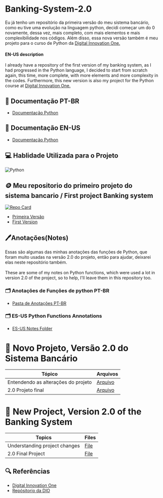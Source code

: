 # Banking-System-2.0
Eu já tenho um repositório da primeira versão do meu sistema bancário, como eu tive uma evolução na linguagem python, decidi começar um do 0 novamente, dessa vez, mais completo, com mais elementos e mais complexibilidade nos códigos. 
Além disso, essa nova versão também é meu projeto para o curso de Python da  [Digital Innovation One.](https://www.google.com/url?sa=t&rct=j&q=&esrc=s&source=web&cd=&cad=rja&uact=8&ved=2ahUKEwji5PjIoIyHAxWOrpUCHYbtB6IQFnoECAYQAQ&url=https%3A%2F%2Fwww.dio.me%2F&usg=AOvVaw3P75GLlstjORQVFDCyOyYk&opi=89978449)

#### EN-US description
I already have a repository of the first version of my banking system, as I had progressed in the Python language, I decided to start from scratch again, this time, more complete, with more elements and more complexity in the codes.
Furthermore, this new version is also my project for the Python course at [Digital Innovation One.](https://www.google.com/url?sa=t&rct=j&q=&esrc=s&source=web&cd=&cad=rja&uact=8&ved=2ahUKEwji5PjIoIyHAxWOrpUCHYbtB6IQFnoECAYQAQ&url=https%3A%2F%2Fwww.dio.me%2F&usg=AOvVaw3P75GLlstjORQVFDCyOyYk&opi=89978449)

## 📖 Documentação PT-BR 
- [Documentação Python](https://docs.python.org/pt-br/3/tutorial/)
## 📖 Documentação EN-US
- [Documentação Python](https://docs.python.org/3/tutorial/index.html)

 ## 💻 Hablidade Utilizada para o Projeto
![Python](https://img.shields.io/badge/python-black?style=for-the-badge&logo=python&logoColor=ffdd54)


## 🪙 Meu repositorio do primeiro projeto do sistema bancario / First project Banking system
[![Repo Card](https://github-readme-stats.vercel.app/api/pin/?username=GusGgk&repo=Creating_Banking_System&bg_color=000&border_color=30A3DC&show_icons=true&icon_color=30A3DC&title_color=E94D5F&text_color=FFF)](https://github.com/GusGgk/Creating_Banking_System)<BR>
- [Primeira Versão](https://github.com/GusGgk/banking-system-2.0/blob/main/PT-BR/SISTEMAS_BANCARIOS/1.0_Sistema_Bancario.py)
- [First Version](https://github.com/GusGgk/banking-system-2.0/blob/main/EN-US/1.0_Sistema_Bancario.py)

## 🖊️Anotações(Notes)
Essas são algumas das minhas  anotações das funções de Python, que foram muito usadas na versão 2.0 do projeto, então para ajudar, deixarei elas neste repositório também. <br>
<br>
These are some of my notes on Python functions, which were used a lot in version 2.0 of the project, so to help, I'll leave them in this repository too.

### 🗂️ Anotações de Funções de python PT-BR 
- [Pasta de Anotações PT-BR](https://github.com/GusGgk/banking-system-2.0/tree/main/PT-BR/Dominando%20Fun%C3%A7%C3%B5es%20Python)
### 🗂️ ES-US Python Functions Annotations
- [ES-US Notes Folder](https://github.com/GusGgk/banking-system-2.0/tree/main/EN-US/Mastering%20Python%20Functions)
# 💎 Novo Projeto, Versão 2.0 do Sistema Bancário
| Tópico | Arquivos |
|------- |--------- |
Entendendo as alterações do projeto | [Arquivo](https://github.com/GusGgk/banking-system-2.0/blob/main/PT-BR/SISTEMAS_BANCARIOS/Apresentando%20o%20desafio%20-%20Otimizando%20o%20sistema%20bancario.txt)
2.0 Projeto final | [Arquivo](https://github.com/GusGgk/banking-system-2.0/blob/main/PT-BR/SISTEMAS_BANCARIOS/2.0_Sistema_Bancario.py)
# 💎 New Project, Version 2.0 of the Banking System
| Topics | Files |
|------- |--------- |
Understanding project changes | [File](https://github.com/GusGgk/banking-system-2.0/blob/main/EN-US/presenting%20the%20challenge.txt)
2.0 Final Project | [File](https://github.com/GusGgk/banking-system-2.0/blob/main/EN-US/2.0_Sistema_Bancario.py) 

## 🔍 Referências
- [Digital Innovation One](https://www.dio.me)
- [Repósitorio da DIO](https://github.com/digitalinnovationone/trilha-python-dio/blob/main/00%20-%20Fundamentos/desafio.py)
